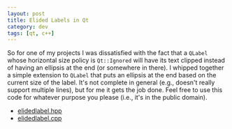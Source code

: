 ```yaml
---           
layout: post
title: Elided Labels in Qt
category: dev
tags: [qt, c++]
---
```


So for one of my projects I was dissatisfied with the fact that a `QLabel`
whose horizontal size policy is `Qt::Ignored` will have its text clipped
instead of having an ellipsis at the end (or somewhere in there). I whipped
together a simple extension to `QLabel` that puts an ellipsis at the end based
on the current size of the label. <!-- more --> It's not complete in general
(e.g., doesn't really support multiple lines), but for me it gets the job done.
Feel free to use this code for whatever purpose you please (i.e., it's in the
public domain).

* [elidedlabel.hpp](http://www.cs.mun.ca/~gedge/code/elidedlabel.hpp)
* [elidedlabel.cpp](http://www.cs.mun.ca/~gedge/code/elidedlabel.cpp)
